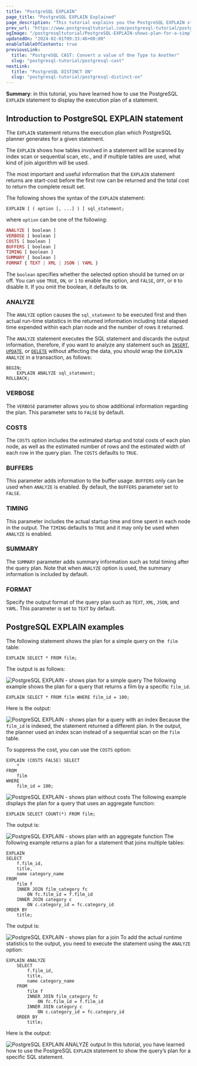 ```yaml
---
title: "PostgreSQL EXPLAIN"
page_title: "PostgreSQL EXPLAIN Explained"
page_description: "This tutorial explains you the PostgreSQL EXPLAIN statement and shows you how to use it to get the plan for a given query."
prev_url: "https://www.postgresqltutorial.com/postgresql-tutorial/postgresql-explain/"
ogImage: "/postgresqltutorial/PostgreSQL-EXPLAIN-shows-plan-for-a-simple-query.png"
updatedOn: "2024-02-01T09:33:46+00:00"
enableTableOfContents: true
previousLink: 
  title: "PostgreSQL CAST: Convert a value of One Type to Another"
  slug: "postgresql-tutorial/postgresql-cast"
nextLink: 
  title: "PostgreSQL DISTINCT ON"
  slug: "postgresql-tutorial/postgresql-distinct-on"
---
```





**Summary**: in this tutorial, you have learned how to use the PostgreSQL `EXPLAIN` statement to display the execution plan of a statement.


## Introduction to PostgreSQL EXPLAIN statement

The `EXPLAIN` statement returns the execution plan which PostgreSQL planner generates for a given statement.

The `EXPLAIN` shows how tables involved in a statement will be scanned by index scan or sequential scan, etc., and if multiple tables are used, what kind of join algorithm will be used.

The most important and useful information that the `EXPLAIN` statement returns are start\-cost before the first row can be returned and the total cost to return the complete result set.

The following shows the syntax of the `EXPLAIN` statement:


```csssql
EXPLAIN [ ( option [, ...] ) ] sql_statement;
```
where `option` can be one of the following:


```php
ANALYZE [ boolean ]
VERBOSE [ boolean ]
COSTS [ boolean ]
BUFFERS [ boolean ]
TIMING [ boolean ]  
SUMMARY [ boolean ]
FORMAT { TEXT | XML | JSON | YAML }
```
The `boolean` specifies whether the selected option should be turned on or off. You can use `TRUE`, `ON`, or `1` to enable the option, and `FALSE`, `OFF`, or `0` to disable it. If you omit the boolean, it defaults to `ON`.


### ANALYZE

The `ANALYZE` option causes the `sql_statement` to be executed first and then actual run\-time statistics in the returned information including total elapsed time expended within each plan node and the number of rows it returned.

The `ANALYZE` statement executes the SQL statement and discards the output information, therefore, if you want to analyze any statement such as [`INSERT`](postgresql-insert), [`UPDATE`](postgresql-update), or [`DELETE`](postgresql-delete) without affecting the data, you should wrap the `EXPLAIN ANALYZE` in a transaction, as follows:


```
BEGIN;
    EXPLAIN ANALYZE sql_statement;
ROLLBACK;
```

### VERBOSE

The `VERBOSE` parameter allows you to show additional information regarding the plan. This parameter sets to `FALSE` by default.


### COSTS

The `COSTS` option includes the estimated startup and total costs of each plan node, as well as the estimated number of rows and the estimated width of each row in the query plan. The `COSTS` defaults to `TRUE`.


### BUFFERS

This parameter adds information to the buffer usage. `BUFFERS` only can be used when `ANALYZE` is enabled. By default, the `BUFFERS` parameter set to `FALSE`.


### TIMING

This parameter includes the actual startup time and time spent in each node in the output. The `TIMING` defaults to `TRUE` and it may only be used when `ANALYZE` is enabled.


### SUMMARY

The `SUMMARY` parameter adds summary information such as total timing after the query plan. Note that when `ANALYZE` option is used, the summary information is included by default.


### FORMAT

Specify the output format of the query plan such as `TEXT`, `XML`, `JSON`, and `YAML`. This parameter is set to `TEXT` by default.


## PostgreSQL EXPLAIN examples

The following statement shows the plan for a simple query on the  `film` table:


```
EXPLAIN SELECT * FROM film;
```
The output is as follows:


![PostgreSQL EXPLAIN - shows plan for a simple query](/postgresqltutorial/PostgreSQL-EXPLAIN-shows-plan-for-a-simple-query.png)
The following example shows the plan for a query that returns a film by a specific `film_id`.


```
EXPLAIN SELECT * FROM film WHERE film_id = 100;
```
Here is the output:


![PostgreSQL EXPLAIN - shows plan for a query with an index](/postgresqltutorial/PostgreSQL-EXPLAIN-shows-plan-for-a-query-with-an-index.png)
Because the `film_id` is indexed, the statement returned a different plan. In the output, the planner used an index scan instead of a sequential scan on the `film` table.

To suppress the cost, you can use the `COSTS` option:


```
EXPLAIN (COSTS FALSE) SELECT
    *
FROM
    film
WHERE
    film_id = 100;
```

![PostgreSQL EXPLAIN - shows plan without costs](/postgresqltutorial/PostgreSQL-EXPLAIN-shows-plan-without-costs.png)
The following example displays the plan for a query that uses an aggregate function:


```
EXPLAIN SELECT COUNT(*) FROM film;
```
The output is:


![PostgreSQL EXPLAIN - shows plan with an aggregate function](/postgresqltutorial/PostgreSQL-EXPLAIN-shows-plan-with-an-aggregate-function.png)
The following example returns a plan for a statement that joins multiple tables:


```
EXPLAIN
SELECT
    f.film_id,
    title,
    name category_name
FROM
    film f
    INNER JOIN film_category fc 
        ON fc.film_id = f.film_id
    INNER JOIN category c 
        ON c.category_id = fc.category_id
ORDER BY
    title;
```
The output is:


![PostgreSQL EXPLAIN - shows plan for a join](/postgresqltutorial/PostgreSQL-EXPLAIN-shows-plan-for-a-join.png)
To add the actual runtime statistics to the output, you need to execute the statement using the `ANALYZE` option:


```
EXPLAIN ANALYZE
    SELECT
        f.film_id,
        title,
        name category_name
    FROM
        film f
        INNER JOIN film_category fc 
            ON fc.film_id = f.film_id
        INNER JOIN category c 
            ON c.category_id = fc.category_id
    ORDER BY
        title;
```
Here is the output:


![PostgreSQL EXPLAIN ANALYZE output](/postgresqltutorial/PostgreSQL-EXPLAIN-ANALYZE-output.png)
In this tutorial, you have learned how to use the PostgreSQL `EXPLAIN` statement to show the query’s plan for a specific SQL statement.

